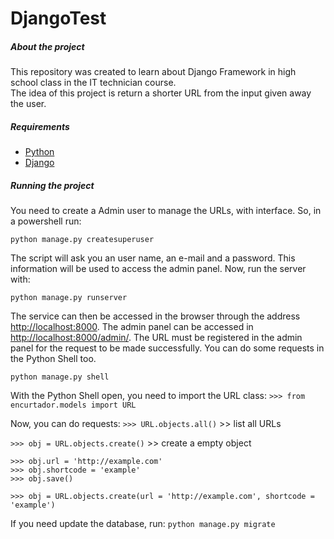 # DjangoTest #

##### About the project

This repository was created to learn about Django Framework in high school class in the IT technician course.  
The idea of this project is return a shorter URL from the input given away the user. 

##### Requirements
* [Python](https://www.python.org/downloads/)
* [Django](https://www.djangoproject.com/download/)

##### Running the project

You need to create a Admin user to manage the URLs, with interface. So, in a powershell run: 

`python manage.py createsuperuser`

The script will ask you an user name, an e-mail and a password. This information will be used to access the admin panel. 
Now, run the server with: 

`python manage.py runserver`

The service can then be accessed in the browser through the address <http://localhost:8000>. The admin panel can be accessed in <http://localhost:8000/admin/>. 
The URL must be registered in the admin panel for the request to be made successfully. You can do some requests in the Python Shell too. 

`python manage.py shell`

With the Python Shell open, you need to import the URL class: 
`>>> from encurtador.models import URL`

Now, you can do requests: 
`>>> URL.objects.all()` >> list all URLs

`>>> obj = URL.objects.create()` >> create a empty object

```
>>> obj.url = 'http://example.com' 
>>> obj.shortcode = 'example'
>>> obj.save() 
```

`>>> obj = URL.objects.create(url = 'http://example.com', shortcode = 'example')` 

If you need update the database, run: 
`python manage.py migrate`
